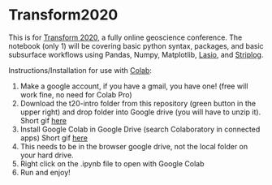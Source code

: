 # Transform2020

This is for [Transform 2020](https://transform2020.sched.com/), a fully online geoscience conference. The notebook (only 1) will be covering basic python syntax, packages, and basic subsurface workflows using Pandas, Numpy, Matplotlib, [Lasio](https://github.com/kinverarity1/lasio), and [Striplog](https://github.com/agile-geoscience/striplog). 

Instructions/Installation for use with [Colab](https://colab.research.google.com/notebooks/basic_features_overview.ipynb):

1. Make a google account, if you have a gmail, you have one! (free will work fine, no need for Colab Pro)
2. Download the t20-intro folder from this repository (green button in the upper right) and drop folder into Google drive (you will have to unzip it). Short gif [here](https://www.dropbox.com/s/5gde0jgxvclv7bn/github.gif?dl=0)
3. Install Google Colab in Google Drive (search Colaboratory in connected apps) Short gif [here](https://www.dropbox.com/s/nns9lq5se10fshx/colab_install.gif?dl=0)
4. This needs to be in the browser google drive, not the local folder on your hard drive.
5. Right click on the .ipynb file to open with Google Colab
6. Run and enjoy!
